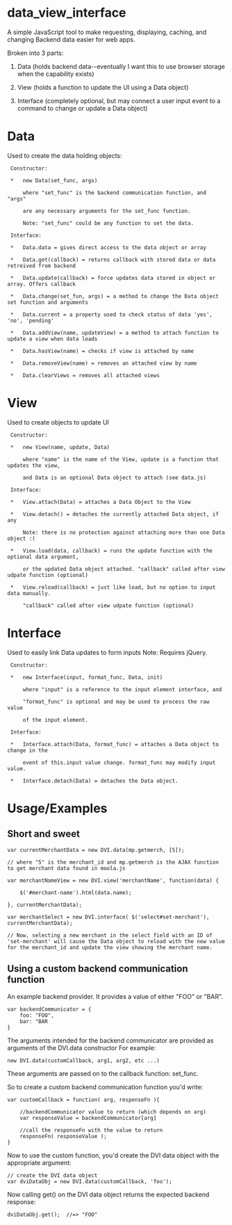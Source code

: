 data_view_interface
===================

A simple JavaScript tool to make requesting, displaying, caching, and changing Backend data easier for web apps.

Broken into 3 parts:

1. Data (holds backend data--eventually I want this to use browser storage when the capability exists)

2. View (holds a function to update the UI using a Data object)
 
3. Interface (completely optional, but may connect a user input event to a command to change or update a Data object)

Data
====

Used to create the data holding objects:

	 Constructor:
	 
	 *   new Data(set_func, args)
	 
	     where "set_func" is the backend communication function, and "args"

	     are any necessary arguments for the set_func function.
	     
	     Note: "set_func" could be any function to set the data.
	     
	 Interface:
	 
	 * 	 Data.data = gives direct access to the data object or array
	 
	 *   Data.get(callback) = returns callback with stored data or data retreived from backend

	 *   Data.update(callback) = force updates data stored in object or array. Offers callback

	 *   Data.change(set_fun, args) = a method to change the Data object set function and arguments

	 *   Data.current = a property used to check status of data 'yes', 'no', 'pending'

	 *   Data.addView(name, updateView) = a method to attach function to update a view when data loads

	 *   Data.hasView(name) = checks if view is attached by name

	 *   Data.removeView(name) = removes an attached view by name

	 *   Data.clearViews = removes all attached views


View
====

Used to create objects to update UI

	 Constructor:

	 *   new View(name, update, Data)

	     where "name" is the name of the View, update is a function that updates the view,

	     and Data is an optional Data object to attach (see data.js)

	 Interface:

	 *   View.attach(Data) = attaches a Data Object to the View

	 *   View.detach() = detaches the currently attached Data object, if any

	     Note: there is no protection against attaching more than one Data object :(

	 *   View.load(data, callback) = runs the update function with the optional data argument,

	     or the updated Data object attached. "callback" called after view udpate function (optional)

	 *   View.reload(callback) = just like load, but no option to input data manually.

	  	 "callback" called after view udpate function (optional)



Interface
=========

Used to easily link Data updates to form inputs
Note: Requires jQuery.

	 Constructor:

	 *   new Interface(input, format_func, Data, init)

	     where "input" is a reference to the input element interface, and 

	     "format_func" is optional and may be used to process the raw value

	     of the input element.

	 Interface:

	 *   Interface.attach(Data, format_func) = attaches a Data object to change in the

	     event of this.input value change. format_func may modify input value.

	 *   Interface.detach(Data) = detaches the Data object.


Usage/Examples
==============

Short and sweet
---------------

	var currentMerchantData = new DVI.data(mp.getmerch, [5]);

	// where "5" is the merchant_id and mp.getmerch is the AJAX function to get merchant data found in moola.js

	var merchantNameView = new DVI.view('merchantName', function(data) {

		$('#merchant-name').html(data.name);
	
	}, currentMerchantData);

	var merchantSelect = new DVI.interface( $('select#set-merchant'), currentMerchantData);

	// Now, selecting a new merchant in the select field with an ID of 'set-merchant' will cause the Data object to reload with the new value for the merchant_id and update the view showing the merchant name.
	

Using a custom backend communication function
---------------------------------------------

An example backend provider. It provides a value of either "FOO" or "BAR".

	var backendCommunicator = {
		foo: "FOO",
		bar: "BAR
	}


The arguments intended for the backend communicator are provided as arguments of the DVI.data constructor
For example: 

	new DVI.data(customCallback, arg1, arg2, etc ...)

These arguments are passed on to the callback function: set_func.

So to create a custom backend communication function you'd write:

	var customCallback = function( arg, responseFn ){
		
		//backendCommunicator value to return (which depends on arg)
		var responseValue = backendCommunicator[arg]
		
		//call the responseFn with the value to return
		responseFn( responseValue );
	}
	
Now to use the custom function, you'd create the DVI data object with the appropriate argument:
	
	// create the DVI data object
	var dviDataObj = new DVI.data(customCallback, 'foo');
	
Now calling get() on the DVI data object returns the expected backend response:
	
	dviDataObj.get();  //=> "FOO"
	
